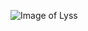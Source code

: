 ![Image of Lyss](https://media.discordapp.net/attachments/779850860385533952/849865078337044520/20210406_081158.jpg?width=432&height=432)
